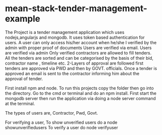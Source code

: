 # mean-stack-tender-management-example

The Project is a tender management application which uses nodejs,angularjs and mongodb.
It uses token based authentication for users.
A user can only access his/her account when he/she I verified by the admin with proper proof of documents Users are verified via email.
Users are verified via admin
Only verified contractors are allowed to fill tenders.
All the tenders are sorted and can be categorised by the basis of their bid, contractor name , timeline etc.
2-Layers of approval are followed first tenders are approved via PWD and then by GOVT. officials.
Once a tender is approved an email is sent to the contractor informing him about the approval of tender.

First install npm and node.
To run this projects copy the folder then go into the directory.
Go to the cmd or terminal and do an npm install.
First start the mongodb server then run the application via doing a node server command at the terminal.

The types of users are,
Contractor,
Pwd,
Govt.

For verifying a user,
To show unverified users do a node showunverifiedusers
To verify a user do node verifyuser